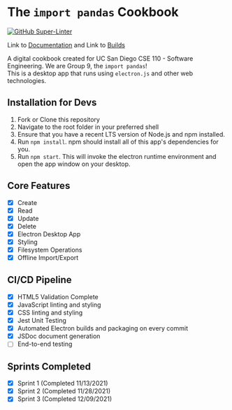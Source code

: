 # The `import pandas` Cookbook
[![GitHub Super-Linter](https://github.com/cse110-fall21-group9/Digital-Cookbook-App/workflows/Lint%20Code%20Base/badge.svg)](https://github.com/marketplace/actions/super-linter)

Link to [Documentation](https://cse110-fall21-group9.github.io/Digital-Cookbook-App/index.html) and Link to [Builds](https://github.com/cse110-fall21-group9/Digital-Cookbook-App/releases/tag/v1.0)

A digital cookbook created for UC San Diego CSE 110 - Software Engineering. We are Group 9, the `import pandas`!  
This is a desktop app that runs using `electron.js` and other web technologies.

## Installation for Devs
1. Fork or Clone this repository
2. Navigate to the root folder in your preferred shell
3. Ensure that you have a recent LTS version of Node.js and npm installed.
4. Run `npm install`. npm should install all of this app's dependencies for you.
5. Run `npm start`. This will invoke the electron runtime environment and open the app window on your desktop.

## Core Features
- [x] Create
- [x] Read
- [x] Update
- [x] Delete
- [x] Electron Desktop App
- [x] Styling
- [x] Filesystem Operations
- [x] Offline Import/Export

## CI/CD Pipeline
- [x] HTML5 Validation Complete
- [x] JavaScript linting and styling
- [x] CSS linting and styling
- [x] Jest Unit Testing
- [x] Automated Electron builds and packaging on every commit
- [x] JSDoc document generation
- [ ] End-to-end testing

## Sprints Completed
- [x] Sprint 1 (Completed 11/13/2021)
- [x] Sprint 2 (Completed 11/28/2021)
- [x] Sprint 3 (Completed 12/09/2021)
